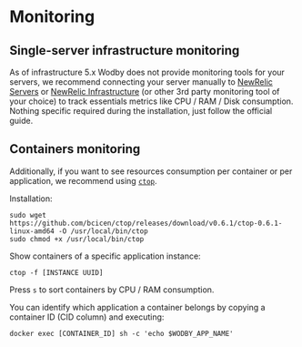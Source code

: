 # Monitoring

## Single-server infrastructure monitoring

As of infrastructure 5.x Wodby does not provide monitoring tools for your servers, we recommend connecting your server manually to [NewRelic Servers](https://docs.newrelic.com/docs/servers) or [NewRelic Infrastructure](https://newrelic.com/infrastructure) (or other 3rd party monitoring tool of your choice) to track essentials metrics like CPU / RAM / Disk consumption. Nothing specific required during the installation, just follow the official guide.

## Containers monitoring

Additionally, if you want to see resources consumption per container or per application, we recommend using  [`ctop`](https://github.com/bcicen/ctop). 

Installation:
```shell
sudo wget https://github.com/bcicen/ctop/releases/download/v0.6.1/ctop-0.6.1-linux-amd64 -O /usr/local/bin/ctop
sudo chmod +x /usr/local/bin/ctop
```

Show containers of a specific application instance:
```shell
ctop -f [INSTANCE UUID]
``` 

Press `s` to sort containers by CPU / RAM consumption. 

You can identify which application a container belongs by copying a container ID (CID column) and executing:

```shell
docker exec [CONTAINER_ID] sh -c 'echo $WODBY_APP_NAME'
```